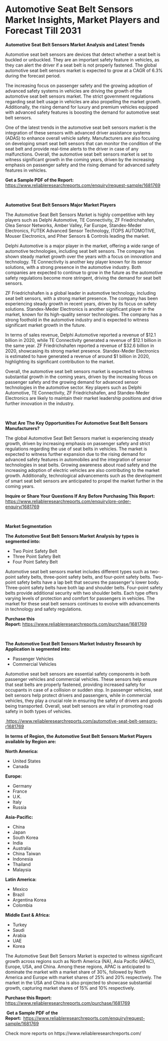<p><h1>Automotive Seat Belt Sensors Market Insights, Market Players and Forecast Till 2031</h1></p><p><strong>Automotive Seat Belt Sensors Market Analysis and Latest Trends</strong></p>
<p><p>Automotive seat belt sensors are devices that detect whether a seat belt is buckled or unbuckled. They are an important safety feature in vehicles, as they can alert the driver if a seat belt is not properly fastened. The global automotive seat belt sensors market is expected to grow at a CAGR of 6.3% during the forecast period.</p><p>The increasing focus on passenger safety and the growing adoption of advanced safety systems in vehicles are driving the growth of the automotive seat belt sensors market. The strict government regulations regarding seat belt usage in vehicles are also propelling the market growth. Additionally, the rising demand for luxury and premium vehicles equipped with advanced safety features is boosting the demand for automotive seat belt sensors.</p><p>One of the latest trends in the automotive seat belt sensors market is the integration of these sensors with advanced driver assistance systems (ADAS) to enhance overall vehicle safety. Manufacturers are also focusing on developing smart seat belt sensors that can monitor the condition of the seat belt and provide real-time alerts to the driver in case of any malfunctions. Overall, the automotive seat belt sensors market is set to witness significant growth in the coming years, driven by the increasing emphasis on passenger safety and the rising demand for advanced safety features in vehicles.</p></p>
<p><strong>Get a Sample PDF of the Report:&nbsp;</strong> <a href="https://www.reliableresearchreports.com/enquiry/request-sample/1681769">https://www.reliableresearchreports.com/enquiry/request-sample/1681769</a></p>
<p>&nbsp;</p>
<p><strong>Automotive Seat Belt Sensors Major Market Players</strong></p>
<p><p>The Automotive Seat Belt Sensors Market is highly competitive with key players such as Delphi Automotive, TE Connectivity, ZF Friedrichshafen, Olea Sensor Networks, Amber Valley, Far Europe, Standex-Meder Electronics, FUTEK Advanced Sensor Technology, ITOPS AUTOMOTIVE, Mouser Electronics, and Piher Sensors & Controls leading the market. </p><p>Delphi Automotive is a major player in the market, offering a wide range of automotive technologies, including seat belt sensors. The company has shown steady market growth over the years with a focus on innovation and technology. TE Connectivity is another key player known for its sensor solutions, with a strong presence in the automotive industry. Both companies are expected to continue to grow in the future as the automotive safety regulations become more stringent, driving the demand for seat belt sensors.</p><p>ZF Friedrichshafen is a global leader in automotive technology, including seat belt sensors, with a strong market presence. The company has been experiencing steady growth in recent years, driven by its focus on safety solutions. Standex-Meder Electronics is another significant player in the market, known for its high-quality sensor technologies. The company has a strong foothold in the automotive industry and is expected to witness significant market growth in the future.</p><p>In terms of sales revenue, Delphi Automotive reported a revenue of $12.1 billion in 2020, while TE Connectivity generated a revenue of $12.1 billion in the same year. ZF Friedrichshafen reported a revenue of $32.6 billion in 2020, showcasing its strong market presence. Standex-Meder Electronics is estimated to have generated a revenue of around $1 billion in 2020, highlighting its significant contribution to the market. </p><p>Overall, the automotive seat belt sensors market is expected to witness substantial growth in the coming years, driven by the increasing focus on passenger safety and the growing demand for advanced sensor technologies in the automotive sector. Key players such as Delphi Automotive, TE Connectivity, ZF Friedrichshafen, and Standex-Meder Electronics are likely to maintain their market leadership positions and drive further innovation in the industry.</p></p>
<p>&nbsp;</p>
<p><strong>What Are The Key Opportunities For Automotive Seat Belt Sensors Manufacturers?</strong></p>
<p><p>The global Automotive Seat Belt Sensors market is experiencing steady growth, driven by increasing emphasis on passenger safety and strict regulations regarding the use of seat belts in vehicles. The market is expected to witness further expansion due to the rising demand for advanced safety features in automobiles and the integration of sensor technologies in seat belts. Growing awareness about road safety and the increasing adoption of electric vehicles are also contributing to the market growth. Additionally, technological advancements such as the development of smart seat belt sensors are anticipated to propel the market further in the coming years.</p></p>
<p><strong>Inquire or Share Your Questions If Any Before Purchasing This Report:</strong> <a href="https://www.reliableresearchreports.com/enquiry/pre-order-enquiry/1681769">https://www.reliableresearchreports.com/enquiry/pre-order-enquiry/1681769</a></p>
<p>&nbsp;</p>
<p><strong>Market Segmentation</strong></p>
<p><strong>The Automotive Seat Belt Sensors Market Analysis by types is segmented into:</strong></p>
<p><ul><li>Two Point Safety Belt</li><li>Three Point Safety Belt</li><li>Four Point Safety Belt</li></ul></p>
<p><p>Automotive seat belt sensors market includes different types such as two-point safety belts, three-point safety belts, and four-point safety belts. Two-point safety belts have a lap belt that secures the passenger's lower body. Three-point safety belts have both lap and shoulder belts. Four-point safety belts provide additional security with two shoulder belts. Each type offers varying levels of protection and comfort for passengers in vehicles. The market for these seat belt sensors continues to evolve with advancements in technology and safety regulations.</p></p>
<p><strong>Purchase this Report:&nbsp;</strong><a href="https://www.reliableresearchreports.com/purchase/1681769">https://www.reliableresearchreports.com/purchase/1681769</a></p>
<p>&nbsp;</p>
<p><strong>The Automotive Seat Belt Sensors Market Industry Research by Application is segmented into:</strong></p>
<p><ul><li>Passenger Vehicles</li><li>Commercial Vehicles</li></ul></p>
<p><p>Automotive seat belt sensors are essential safety components in both passenger vehicles and commercial vehicles. These sensors help ensure that seat belts are properly fastened, providing increased safety for occupants in case of a collision or sudden stop. In passenger vehicles, seat belt sensors help protect drivers and passengers, while in commercial vehicles, they play a crucial role in ensuring the safety of drivers and goods being transported. Overall, seat belt sensors are vital in promoting road safety in both types of vehicles.</p></p>
<p><a href="https://www.reliableresearchreports.com/automotive-seat-belt-sensors-r1681769">&nbsp;https://www.reliableresearchreports.com/automotive-seat-belt-sensors-r1681769</a></p>
<p><strong>In terms of Region, the Automotive Seat Belt Sensors Market Players available by Region are:</strong></p>
<p>
    <p> <strong> North America: </strong>
        <ul>
            <li>United States</li>
            <li>Canada</li>
        </ul>
        </p> 
    <p> <strong> Europe: </strong>
        <ul>
            <li>Germany</li>
            <li>France</li>
            <li>U.K.</li>
            <li>Italy</li>
            <li>Russia</li>
        </ul>
        </p> 
    <p> <strong> Asia-Pacific: </strong>
        <ul>
            <li>China</li>
            <li>Japan</li>
            <li>South Korea</li>
            <li>India</li>
            <li>Australia</li>
            <li>China Taiwan</li>
            <li>Indonesia</li>
            <li>Thailand</li>
            <li>Malaysia</li>
        </ul>
        </p> 
    <p> <strong> Latin America: </strong>
        <ul>
            <li>Mexico</li>
            <li>Brazil</li>
            <li>Argentina Korea</li>
            <li>Colombia</li>
        </ul>
        </p> 
    <p> <strong> Middle East & Africa: </strong>
        <ul>
            <li>Turkey</li>
            <li>Saudi</li>
            <li>Arabia</li>
            <li>UAE</li>
            <li>Korea</li>
        </ul>
    </p>
    </p>
<p><p>The Automotive Seat Belt Sensors Market is expected to witness significant growth across regions such as North America (NA), Asia Pacific (APAC), Europe, USA, and China. Among these regions, APAC is anticipated to dominate the market with a market share of 30%, followed by North America and Europe with market shares of 25% and 20% respectively. The market in the USA and China is also projected to showcase substantial growth, capturing market shares of 15% and 10% respectively.</p></p>
<p><strong>Purchase this Report: </strong><a href="https://www.reliableresearchreports.com/purchase/1681769">https://www.reliableresearchreports.com/purchase/1681769</a></p>
<p>&nbsp;<strong>Get a Sample PDF of the Report:&nbsp;&nbsp;</strong><a href="https://www.reliableresearchreports.com/enquiry/request-sample/1681769">https://www.reliableresearchreports.com/enquiry/request-sample/1681769</a></p>
<p><strong></strong></p>
<p>Check more reports on https://www.reliableresearchreports.com/</p>